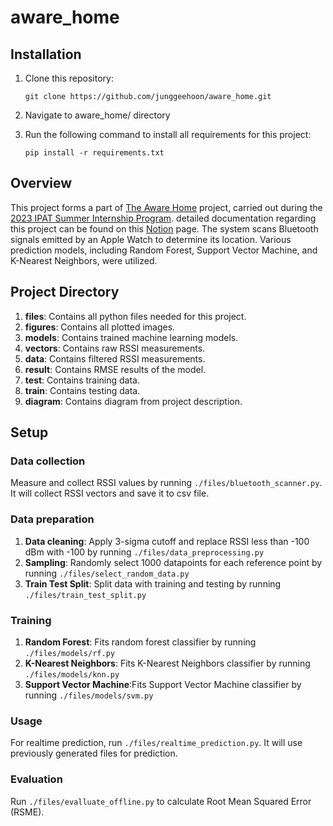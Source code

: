 # aware_home

## Installation
1. Clone this repository:

    `git clone https://github.com/junggeehoon/aware_home.git`
    

2. Navigate to aware_home/ directory
3. Run the following command to install all requirements for this project:

    `pip install -r requirements.txt`

## Overview
This project forms a part of [The Aware Home](https://gvu.gatech.edu/research/labs/aware-home-research-initiative) project, carried out during the [2023 IPAT Summer Internship Program](https://research.gatech.edu/research-interns-selected-summer-2023). detailed documentation regarding this project can be found on this [Notion](https://geehoon.notion.site/Machine-Learning-Approaches-for-Indoor-Location-Fingerprinting-Using-Apple-Watch-RSSI-fc6cbe1d59e44aa1a66004446faf7bb2?pvs=4) page.
The system scans Bluetooth signals emitted by an Apple Watch to determine its location. Various prediction models, including Random Forest, Support Vector Machine, and K-Nearest Neighbors, were utilized.

## Project Directory
1. **files**: Contains all python files needed for this project.
2. **figures**: Contains all plotted images.
3. **models**: Contains trained machine learning models.
4. **vectors**: Contains raw RSSI measurements.
5. **data**: Contains filtered RSSI measurements.
6. **result**: Contains RMSE results of the model.
7. **test**: Contains training data.
8. **train**: Contains testing data.
9. **diagram**: Contains diagram from project description.


## Setup

### Data collection
Measure and collect RSSI values by running `./files/bluetooth_scanner.py`. It will collect RSSI vectors and save it to csv file.

### Data preparation
1. **Data cleaning**: Apply 3-sigma cutoff and replace RSSI less than -100 dBm with -100 by running `./files/data_preprocessing.py`
2. **Sampling**: Randomly select 1000 datapoints for each reference point by running `./files/select_random_data.py`
3. **Train Test Split**: Split data with training and testing by running `./files/train_test_split.py`


### Training
1. **Random Forest**: Fits random forest classifier by running `./files/models/rf.py`
2. **K-Nearest Neighbors**: Fits K-Nearest Neighbors classifier by running `./files/models/knn.py`
3. **Support Vector Machine**:Fits Support Vector Machine classifier by running `./files/models/svm.py`

### Usage
For realtime prediction, run `./files/realtime_prediction.py`. It will use previously generated files for prediction.

### Evaluation
Run `./files/evalluate_offline.py` to calculate Root Mean Squared Error (RSME).